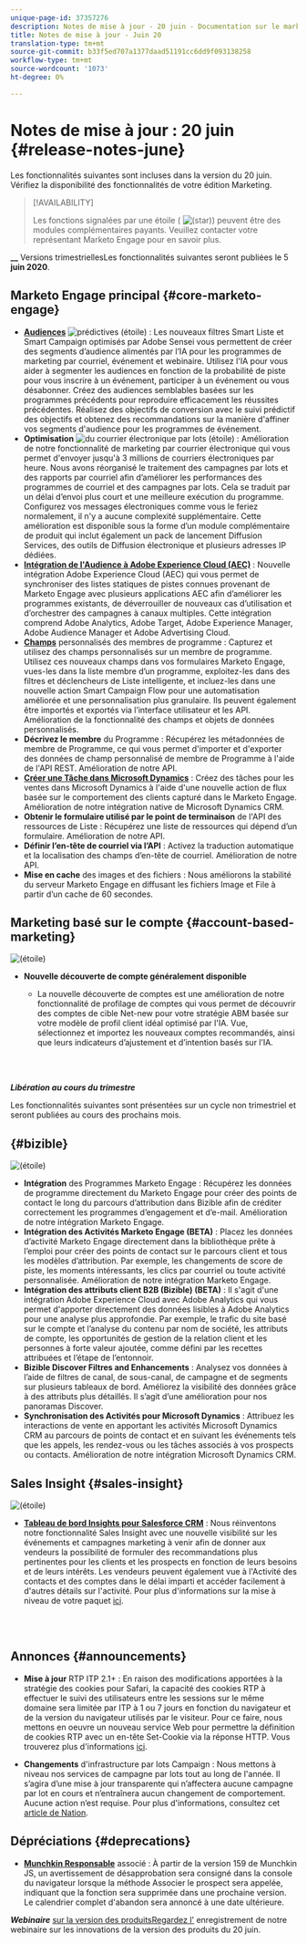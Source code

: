 ```yaml
---
unique-page-id: 37357276
description: Notes de mise à jour - 20 juin - Documentation sur le marketing - Documentation du produit
title: Notes de mise à jour - Juin 20
translation-type: tm+mt
source-git-commit: b33f5ed707a1377daad51191cc6dd9f093138258
workflow-type: tm+mt
source-wordcount: '1073'
ht-degree: 0%

---
```



# Notes de mise à jour : 20 juin {#release-notes-june}

Les fonctionnalités suivantes sont incluses dans la version du 20 juin. Vérifiez la disponibilité des fonctionnalités de votre édition Marketing.

>[!AVAILABILITY]
>
>Les fonctions signalées par une étoile ( ![(star)](assets/star-yellow.svg)) peuvent être des modules complémentaires payants. Veuillez contacter votre représentant Marketo Engage pour en savoir plus.

**__** Versions trimestriellesLes fonctionnalités suivantes seront publiées le 5  **juin 2020**.

## Marketo Engage principal {#core-marketo-engage}

* **[Audiences](https://experienceleague.adobe.com/docs/marketo/sky/predictive-audiences/getting-started-with-predictive-audiences.html?lang=en#predictive-audiences)** ![ prédictives (étoile)](assets/star-yellow.svg) : Les nouveaux filtres Smart Liste et Smart Campaign optimisés par Adobe Sensei vous permettent de créer des segments d’audience alimentés par l’IA pour les programmes de marketing par courriel, événement et webinaire. Utilisez l&#39;IA pour vous aider à segmenter les audiences en fonction de la probabilité de piste pour vous inscrire à un événement, participer à un événement ou vous désabonner. Créez des audiences semblables basées sur les programmes précédents pour reproduire efficacement les réussites précédentes. Réalisez des objectifs de conversion avec le suivi prédictif des objectifs et obtenez des recommandations sur la manière d&#39;affiner vos segments d&#39;audience pour les programmes de événement.
* **Optimisation** ![ du courrier électronique par lots (étoile)](assets/star-yellow.svg) : Amélioration de notre fonctionnalité de marketing par courrier électronique qui vous permet d&#39;envoyer jusqu&#39;à 3 millions de courriers électroniques par heure. Nous avons réorganisé le traitement des campagnes par lots et des rapports par courriel afin d’améliorer les performances des programmes de courriel et des campagnes par lots. Cela se traduit par un délai d’envoi plus court et une meilleure exécution du programme. Configurez vos messages électroniques comme vous le feriez normalement, il n&#39;y a aucune complexité supplémentaire. Cette amélioration est disponible sous la forme d’un module complémentaire de produit qui inclut également un pack de lancement Diffusion Services, des outils de Diffusion électronique et plusieurs adresses IP dédiées.
* **[Intégration de l&#39;Audience à Adobe Experience Cloud (AEC)](/help/marketo/product-docs/core-marketo-concepts/smart-lists-and-static-lists/static-lists/send-a-list-to-adobe-experience-cloud.md)** : Nouvelle intégration Adobe Experience Cloud (AEC) qui vous permet de synchroniser des listes statiques de pistes connues provenant de Marketo Engage avec plusieurs applications AEC afin d’améliorer les programmes existants, de déverrouiller de nouveaux cas d’utilisation et d’orchestrer des campagnes à canaux multiples. Cette intégration comprend Adobe Analytics, Adobe Target, Adobe Experience Manager, Adobe Audience Manager et Adobe Advertising Cloud.
* **[Champs](/help/marketo/product-docs/core-marketo-concepts/programs/working-with-programs/program-member-custom-fields.md)** personnalisés des membres de programme : Capturez et utilisez des champs personnalisés sur un membre de programme. Utilisez ces nouveaux champs dans vos formulaires Marketo Engage, vues-les dans la liste membre d’un programme, exploitez-les dans des filtres et déclencheurs de Liste intelligente, et incluez-les dans une nouvelle action Smart Campaign Flow pour une automatisation améliorée et une personnalisation plus granulaire. Ils peuvent également être importés et exportés via l’interface utilisateur et les API. Amélioration de la fonctionnalité des champs et objets de données personnalisés.
* **Décrivez le membre** du Programme : Récupérez les métadonnées de membre de Programme, ce qui vous permet d&#39;importer et d&#39;exporter des données de champ personnalisé de membre de Programme à l&#39;aide de l&#39;API REST. Amélioration de notre API.
* **[Créer une Tâche dans Microsoft Dynamics](/help/marketo/product-docs/core-marketo-concepts/smart-campaigns/microsoft-dynamics-flow-actions/create-task-in-microsoft.md)** : Créez des tâches pour les ventes dans Microsoft Dynamics à l&#39;aide d&#39;une nouvelle action de flux basée sur le comportement des clients capturé dans le Marketo Engage. Amélioration de notre intégration native de Microsoft Dynamics CRM.
* **Obtenir le formulaire utilisé par le point de terminaison** de l&#39;API des ressources de Liste : Récupérez une liste de ressources qui dépend d’un formulaire. Amélioration de notre API.
* **Définir l’en-tête de courriel via l’API** : Activez la traduction automatique et la localisation des champs d’en-tête de courriel. Amélioration de notre API.
* **Mise en cache** des images et des fichiers : Nous améliorons la stabilité du serveur Marketo Engage en diffusant les fichiers Image et File à partir d’un cache de 60 secondes.

## Marketing basé sur le compte {#account-based-marketing}

![(étoile)](assets/star-yellow.svg)

* **Nouvelle découverte de compte généralement disponible**

   * La nouvelle découverte de comptes est une amélioration de notre fonctionnalité de profilage de comptes qui vous permet de découvrir des comptes de cible Net-new pour votre stratégie ABM basée sur votre modèle de profil client idéal optimisé par l&#39;IA. Vue, sélectionnez et importez les nouveaux comptes recommandés, ainsi que leurs indicateurs d’ajustement et d’intention basés sur l’IA.

<br> 

**_Libération au cours du trimestre_**

Les fonctionnalités suivantes sont présentées sur un cycle non trimestriel et seront publiées au cours des prochains mois.

## {#bizible}

![(étoile)](assets/star-yellow.svg)

* **Intégration** des Programmes Marketo Engage : Récupérez les données de programme directement du Marketo Engage pour créer des points de contact le long du parcours d’attribution dans Bizible afin de créditer correctement les programmes d’engagement et d’e-mail. Amélioration de notre intégration Marketo Engage.
* **Intégration des Activités Marketo Engage (BETA)** : Placez les données d’activité Marketo Engage directement dans la bibliothèque prête à l’emploi pour créer des points de contact sur le parcours client et tous les modèles d’attribution. Par exemple, les changements de score de piste, les moments intéressants, les clics par courriel ou toute activité personnalisée. Amélioration de notre intégration Marketo Engage.
* **Intégration des attributs client B2B (Bizible) (BETA)** : Il s&#39;agit d&#39;une intégration Adobe Experience Cloud avec Adobe Analytics qui vous permet d&#39;apporter directement des données lisibles à Adobe Analytics pour une analyse plus approfondie. Par exemple, le trafic du site basé sur le compte et l’analyse du contenu par nom de société, les attributs de compte, les opportunités de gestion de la relation client et les personnes à forte valeur ajoutée, comme défini par les recettes attribuées et l’étape de l’entonnoir.
* **Bizible Discover Filtres and Enhancements** : Analysez vos données à l’aide de filtres de canal, de sous-canal, de campagne et de segments sur plusieurs tableaux de bord. Améliorez la visibilité des données grâce à des attributs plus détaillés. Il s’agit d’une amélioration pour nos panoramas Discover.
* **Synchronisation des Activités pour Microsoft Dynamics** : Attribuez les interactions de vente en apportant les activités Microsoft Dynamics CRM au parcours de points de contact et en suivant les événements tels que les appels, les rendez-vous ou les tâches associés à vos prospects ou contacts. Amélioration de notre intégration Microsoft Dynamics CRM.

## Sales Insight {#sales-insight}

![(étoile)](assets/star-yellow.svg)

* **[Tableau de bord Insights pour Salesforce CRM](/help/marketo/product-docs/marketo-sales-insight/msi-for-salesforce/features/insights-dashboard-feature-overview.md)** : Nous réinventons notre fonctionnalité Sales Insight avec une nouvelle visibilité sur les événements et campagnes marketing à venir afin de donner aux vendeurs la possibilité de formuler des recommandations plus pertinentes pour les clients et les prospects en fonction de leurs besoins et de leurs intérêts. Les vendeurs peuvent également vue à l&#39;Activité des contacts et des comptes dans le délai imparti et accéder facilement à d&#39;autres détails sur l&#39;activité. Pour plus d&#39;informations sur la mise à niveau de votre paquet [ici](/help/marketo/product-docs/marketo-sales-insight/msi-for-salesforce/features/configuration-for-existing-customers.md).

<br> 

## Annonces {#announcements}

* **Mise à jour** RTP ITP 2.1+ : En raison des modifications apportées à la stratégie des cookies pour Safari, la capacité des cookies RTP à effectuer le suivi des utilisateurs entre les sessions sur le même domaine sera limitée par ITP à 1 ou 7 jours en fonction du navigateur et de la version du navigateur utilisés par le visiteur. Pour ce faire, nous mettons en oeuvre un nouveau service Web pour permettre la définition de cookies RTP avec un en-tête Set-Cookie via la réponse HTTP. Vous trouverez plus d&#39;informations [ici](https://nation.marketo.com/t5/Knowledgebase/Browser-Cookie-Updates-How-Marketo-RTP-Is-Affected/ta-p/299603).

* **Changements** d&#39;infrastructure par lots Campaign : Nous mettons à niveau nos services de campagne par lots tout au long de l&#39;année. Il s’agira d’une mise à jour transparente qui n’affectera aucune campagne par lot en cours et n’entraînera aucun changement de comportement. Aucune action n’est requise. Pour plus d&#39;informations, consultez cet [article de Nation](https://nation.marketo.com/t5/Product-Documents/Batch-Campaign-Processing-Infrastructure-Update/ta-p/301374).

## Dépréciations {#deprecations}

* **[Munchkin Responsable](https://developers.marketo.com/blog/deprecation-of-munchkin-associate-lead-method/)** associé : À partir de la version 159 de Munchkin JS, un avertissement de désapprobation sera consigné dans la console du navigateur lorsque la méthode Associer le prospect sera appelée, indiquant que la fonction sera supprimée dans une prochaine version.  Le calendrier complet d&#39;abandon sera annoncé à une date ultérieure.

**_Webinaire_** [sur la version des produitsRegardez l&#39;](https://engage.marketo.com/June-Release-2020-On-Demand.html) enregistrement de notre webinaire sur les innovations de la version des produits du 20 juin.
